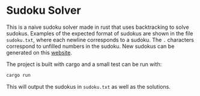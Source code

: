  # Sudoku Solver
 This is a naive sudoku solver made in rust that uses backtracking to solve sudokus. Examples of the expected format of sudokus are shown in the file `sudoku.txt`, where each newline corresponds to a sudoku. The `.` characters correspond to unfilled numbers in the sudoku. New sudokus can be generated on this [website](https://qqwing.com/generate.html).

The project is built with cargo and a small test can be run with:
```rust
cargo run
```
This will output the sudokus in `sudoku.txt` as well as the solutions.
